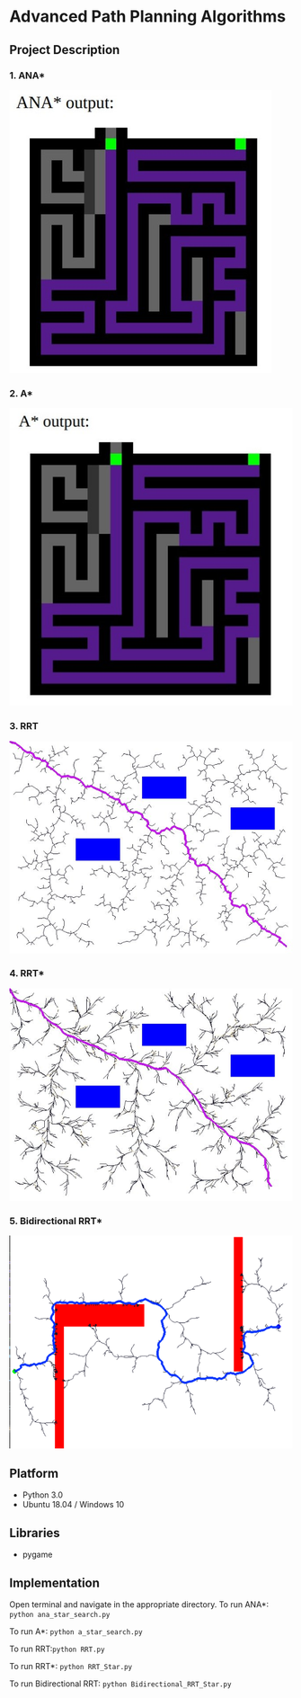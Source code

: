 # Advanced Path Planning Algorithms

## Project Description

### 1. ANA*

![ANA* Map](/images/ana.jpg)

### 2. A*

![A* Map](/images/a.jpg)

### 3. RRT

![RRT](/RRT_Algorithms/rrt_stats/image1.jpg)

### 4. RRT*

![RRT*](/RRT_Algorithms/rrts_stats/image1.jpg)

### 5. Bidirectional RRT*

![Bidirectional RRT](/RRT_Algorithms/brrt/Final_RRT_Star.PNG)


## Platform
* Python 3.0
* Ubuntu 18.04 / Windows 10

## Libraries
* pygame

## Implementation
Open terminal and navigate in the appropriate directory. 
To run ANA*: ```python ana_star_search.py ```

To run A*: ```python a_star_search.py ```

To run RRT:```python RRT.py ```

To run RRT*: ```python RRT_Star.py ```

To run Bidirectional RRT: ```python Bidirectional_RRT_Star.py ```





